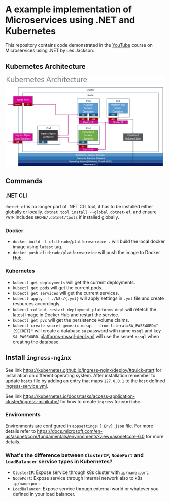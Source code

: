 # A example implementation of Microservices using .NET and Kubernetes

This repository contains code demonstrated in the [YouTube](https://www.youtube.com/watch?v=DgVjEo3OGBI) course on Microservices using .NET by Les Jackson.

## Kubernetes Architecture

![Kubernetes](./assets/kube-arch.png)

## Commands

### .NET CLI

`dotnet ef` is no longer part of .NET CLI tool, it has to be installed either globally or locally.
`dotnet tool install --global dotnet-ef`, and ensure `PATH` includes `$HOME/.dotnet/tools` if installed globally.

### Docker
- `docker build -t elithrade/platformservice .` will build the local docker image using `latest` tag.
- `docker push elithrade/platformservice` will push the image to Docker Hub.

### Kubernetes
- `kubectl get deployments` will get the current deployments.
- `kubectl get pods` will get the current pods.
- `kubectl get services` will get the current services.
- `kubectl apply -f ./k8s/{.yml}` will apply settings in `.yml` file and create resources accordingly.
- `kubectl rollout restart deployment platforms-depl` will refetch the latest image in Docker Hub and restart the service.
- `kubectl get pvc` will get the persistence volume claims.
- `kubectl create secret generic mssql --from-literal=SA_PASSWORD="{SECRET}"` will create a database `sa` password with name `mssql` and key `SA_PASSWORD`. [platforms-mssql-depl.yml](./k8s/platforms-mssql-depl.yml) will use the secret `mssql` when creating the database.

## Install `ingress-nginx`
See link https://kubernetes.github.io/ingress-nginx/deploy/#quick-start for installation on different operating system. After installation remember to update `hosts` file by adding an entry that maps `127.0.0.1` to the `host` defined [ingress-service.yml](./k8s/ingress-service.yml).

See link https://kubernetes.io/docs/tasks/access-application-cluster/ingress-minikube/ for how to create `ingress` for `minikube`.

### Environments
Environments are configured in `appsettings|{.Env}.json` file. For more details refer to https://docs.microsoft.com/en-us/aspnet/core/fundamentals/environments?view=aspnetcore-6.0 for more details.

### What's the difference between `ClusterIP`, `NodePort` and `LoadBalancer` service types in Kubernetes?
- `ClusterIP`: Expose service through k8s cluster with `ip/name:port`.
- `NodePort`: Expose service through internal network also to k8s `ip/name:port`.
- `LoadBalancer`: Expose service through external world or whatever you defined in your load balancer.